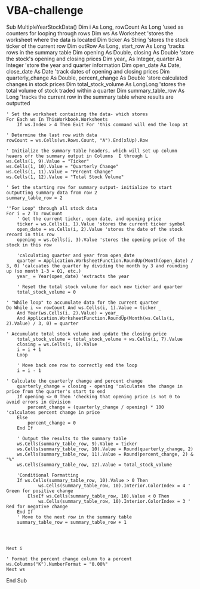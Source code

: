 # VBA-challenge
Sub MultipleYearStockData()
    Dim i As Long, rowCount As Long 'used as counters for looping through rows
    Dim ws As Worksheet 'stores the worksheet where the data is located
    Dim ticker As String 'stores the stock ticker of the current row
    Dim outRow As Long, start_row As Long 'tracks rows in the summary table
    Dim opening As Double, closing As Double 'store the stock's opening and closing prices
    Dim year_ As Integer, quarter As Integer 'store the year and quarter information
    Dim open_date As Date, close_date As Date 'track dates of opening and closing prices
    Dim quarterly_change As Double, percent_change As Double 'store calculated changes in stock prices
    Dim total_stock_volume As LongLong 'stores the total volume of stock traded within a quarter
    Dim summary_table_row As Long 'tracks the current row in the summary table where results are outputted
    
    ' Set the worksheet containing the data- which stores
    For Each ws In ThisWorkbook.Worksheets
        If ws.Index > 4 Then Exit For 'this command will end the loop at
    
    ' Determine the last row with data
    rowCount = ws.Cells(ws.Rows.Count, "A").End(xlUp).Row
    
    ' Initialize the summary table headers, which will set up column heaers ofr the summary output in Columns  I through L
    ws.Cells(1, 9).Value = "Ticker"
    ws.Cells(1, 10).Value = "Quarterly Change"
    ws.Cells(1, 11).Value = "Percent Change"
    ws.Cells(1, 12).Value = "Total Stock Volume"
    
    ' Set the starting row for summary output- initialize to start outputting summary data from row 2
    summary_table_row = 2
    
    '"For Loop" through all stock data
    For i = 2 To rowCount
        ' Get the current ticker, open date, and opening price
        ticker = ws.Cells(i, 1).Value 'stores the current ticker symbol
        open_date = ws.Cells(i, 2).Value 'stores the date of the stock record in this row
        opening = ws.Cells(i, 3).Value 'stores the opening price of the stock in this row
        
        'calculating quarter and year from open_date
        quarter = Application.WorksheetFunction.RoundUp(Month(open_date) / 3, 0) 'calcuates the quarter by dividing the month by 3 and rounding up (so month 1-3 = Q1, etc.)
        year_ = Year(open_date) 'extracts the year
        
        ' Reset the total stock volume for each new ticker and quarter
        total_stock_volume = 0
        
    ' "While loop" to accumulate data for the current quarter
    Do While i <= rowCount And ws.Cells(i, 1).Value = ticker _
        And Year(ws.Cells(i, 2).Value) = year_ _
        And Application.WorksheetFunction.RoundUp(Month(ws.Cells(i, 2).Value) / 3, 0) = quarter
            
    ' Accumulate total stock volume and update the closing price
        total_stock_volume = total_stock_volume + ws.Cells(i, 7).Value
        closing = ws.Cells(i, 6).Value
        i = i + 1
        Loop
        
        ' Move back one row to correctly end the loop
        i = i - 1
        
    ' Calculate the quarterly change and percent change
        quarterly_change = closing - opening 'calculates the change in price from the quarter's start to end
        If opening <> 0 Then 'checking that opening price is not 0 to avoid errors in division
            percent_change = (quarterly_change / opening) * 100 'calculates percent change in price
        Else
            percent_change = 0
        End If
        
        ' Output the results to the summary table
        ws.Cells(summary_table_row, 9).Value = ticker
        ws.Cells(summary_table_row, 10).Value = Round(quarterly_change, 2)
        ws.Cells(summary_table_row, 11).Value = Round(percent_change, 2) & "%"
        ws.Cells(summary_table_row, 12).Value = total_stock_volume
        
        'Conditional Formatting
        If ws.Cells(summary_table_row, 10).Value > 0 Then
                ws.Cells(summary_table_row, 10).Interior.ColorIndex = 4 ' Green for positive change
            ElseIf ws.Cells(summary_table_row, 10).Value < 0 Then
                ws.Cells(summary_table_row, 10).Interior.ColorIndex = 3 ' Red for negative change
        End If
        ' Move to the next row in the summary table
        summary_table_row = summary_table_row + 1
        
        
    
    
    Next i

    ' Format the percent change column to a percent
    ws.Columns("K").NumberFormat = "0.00%"
    Next ws
    
End Sub
